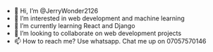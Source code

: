 - 👋 Hi, I’m @JerryWonder2126
- 👀 I’m interested in web development and machine learning
- 🌱 I’m currently learning React and Django
- 💞️ I’m looking to collaborate on web development projects
- 📫 How to reach me? Use whatsapp. Chat me up on 07057570146

<!---
JerryWonder2126/JerryWonder2126 is a ✨ special ✨ repository because its `README.md` (this file) appears on your GitHub profile.
You can click the Preview link to take a look at your changes.
--->
